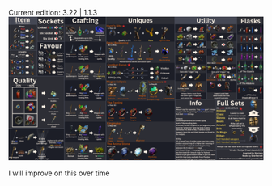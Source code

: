 Current edition: 3.22 | 1.1.3
![Vendor Recipe Cheat Sheet](Standard.png)

I will improve on this over time
